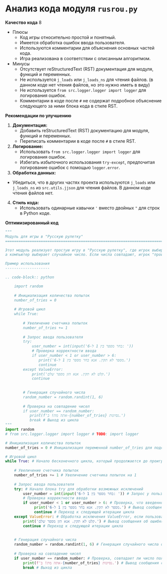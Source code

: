# Анализ кода модуля `rusrou.py`

**Качество кода**
8
-  Плюсы
    - Код игры относительно простой и понятный.
    - Имеется обработка ошибок ввода пользователя.
    - Используются комментарии для объяснения основных частей кода.
    - Игра реализована в соответствии с описанным алгоритмом.
 -  Минусы
    - Отсутствует reStructuredText (RST) документация для модуля, функций и переменных.
    - Не используется `j_loads` или `j_loads_ns` для чтения файлов. (в данном коде нет чтения файлов, но это нужно иметь в виду)
    - Не используется `from src.logger.logger import logger` для логирования ошибок.
    - Комментарии в коде после `#` не содержат подробное объяснение следующего за ними блока кода в стиле RST.

**Рекомендации по улучшению**

1.  **Документация:**
    -   Добавить reStructuredText (RST) документацию для модуля, функций и переменных.
    -   Переписать комментарии в коде после `#` в стиле RST.
2.  **Логирование:**
    -   Использовать `from src.logger.logger import logger` для логирования ошибок.
    -   Избегать избыточного использования `try-except`, предпочитая логирование ошибок с помощью `logger.error`.
3.  **Обработка данных:**
   - Убедиться, что в других частях проекта используются `j_loads` или `j_loads_ns` из `src.utils.jjson` для чтения файлов. В данном коде чтения файлов нет.
4.  **Стиль кода:**
    -  Использовать одинарные кавычки `'` вместо двойных `"` для строк в Python коде.

**Оптимизированный код**

```python
"""
Модуль для игры в "Русскую рулетку"
=========================================================================================

Этот модуль реализует простую игру в "Русскую рулетку", где игрок выбирает число от 1 до 6,
а компьютер выбирает случайное число. Если числа совпадают, игрок "проигрывает".

Пример использования
--------------------

.. code-block:: python

    import random
    
    # Инициализация количества попыток
    number_of_tries = 0
    
    # Игровой цикл
    while True:
    
        # Увеличение счетчика попыток
        number_of_tries += 1
    
        # Запрос ввода пользователя
        try:
            user_number = int(input('בחר מספר בין 1 ל-6: '))
            # Проверка корректности ввода
            if user_number < 1 or user_number > 6:
               print('מספר לא תקין. אנא בחר מספר בין 1 ל-6.')
               continue
        except ValueError:
            print('קלט לא תקין. אנא הזן מספר שלם.')
            continue
    
    
        # Генерация случайного числа
        random_number = random.randint(1, 6)
    
        # Проверка на совпадение чисел
        if user_number == random_number:
           print(f'אתה מת! ב-{number_of_tries} נסיונות.')
           break # Выход из цикла
"""
import random
# from src.logger.logger import logger # TODO: import logger

# Инициализация количества попыток
number_of_tries = 0 # Инициализация переменной number_of_tries для подсчета попыток

# Игровой цикл
while True: # Начало бесконечного цикла, который продолжается до проигрыша игрока
    
    # Увеличение счетчика попыток
    number_of_tries += 1 # Увеличение счетчика попыток на 1
    
    # Запрос ввода пользователя
    try: # Начало блока try для обработки возможных исключений
        user_number = int(input('בחר מספר בין 1 ל-6: ')) # Запрос у пользователя ввода числа от 1 до 6
        # Проверка корректности ввода
        if user_number < 1 or user_number > 6: # Проверка, что введенное число находится в диапазоне от 1 до 6
             print('מספר לא תקין. אנא בחר מספר בין 1 ל-6.') # Вывод сообщения об ошибке, если число некорректно
             continue # Переход к следующей итерации цикла
    except ValueError: # Обработка исключения ValueError, если пользователь ввел не число
        print('קלט לא תקין. אנא הזן מספר שלם.') # Вывод сообщения об ошибке о некорректном вводе
        continue # Переход к следующей итерации цикла
    
    
    # Генерация случайного числа
    random_number = random.randint(1, 6) # Генерация случайного числа от 1 до 6
    
    # Проверка на совпадение чисел
    if user_number == random_number: # Проверка, совпадает ли число пользователя со случайным числом
        print(f'אתה מת! ב-{number_of_tries} נסיונות.') # Вывод сообщения о проигрыше и количестве попыток
        break # Выход из цикла
```